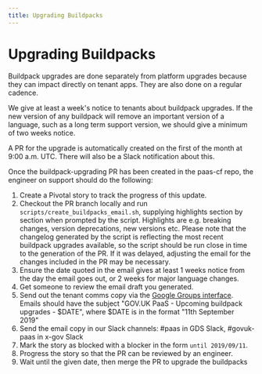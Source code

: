 ```yaml
---
title: Upgrading Buildpacks
---
```


# Upgrading Buildpacks

Buildpack upgrades are done separately from platform upgrades because they can impact directly on tenant apps. They are also done on a regular cadence.

We give at least a week's notice to tenants about buildpack upgrades. If the new version of any buildpack will remove an important version of a language,
such as a long term support version, we should give a minimum of two weeks notice.

A PR for the upgrade is automatically created on the first of the month at 9:00 a.m. UTC. There will also be a Slack notification about this.

Once the buildpack-upgrading PR has been created in the paas-cf repo, the engineer on support should do the following:

1. Create a Pivotal story to track the progress of this update.
1. Checkout the PR branch locally and run `scripts/create_buildpacks_email.sh`,
   supplying highlights section by section when prompted by the script. Highlights are e.g. breaking changes, version deprecations, new versions etc.
   Please note that the changelog generated by the script is reflecting the most recent buildpack upgrades available, so the script should be run close in
   time to the generation of the PR. If it was delayed, adjusting the email for the changes included in the PR may be necessary.
1. Ensure the date quoted in the email gives at least 1 weeks notice from the day the email goes out, or 2 weeks for major language changes.
1. Get someone to review the email draft you generated.
1. Send out the tenant comms copy via
   the [Google Groups interface](https://groups.google.com/a/digital.cabinet-office.gov.uk/g/gov-uk-paas-announce).
   Emails should have the subject "GOV.UK PaaS - Upcoming buildpack upgrades - $DATE",
   where $DATE is in the format "11th September 2019"
1. Send the email copy in our Slack channels: #paas in GDS Slack, #govuk-paas in x-gov Slack
1. Mark the story as blocked with a blocker in the form `until 2019/09/11`.
1. Progress the story so that the PR can be reviewed by an engineer.
1. Wait until the given date, then merge the PR to upgrade the buildpacks
